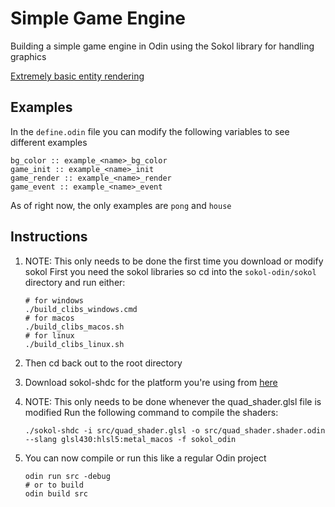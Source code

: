 # Simple Game Engine

Building a simple game engine in Odin using the Sokol library for handling graphics

[Extremely basic entity rendering](https://github.com/user-attachments/assets/1d086fd7-97b4-415e-b293-48779809519b)

## Examples

In the `define.odin` file you can modify the following variables to see different examples

```
bg_color :: example_<name>_bg_color 
game_init :: example_<name>_init
game_render :: example_<name>_render
game_event :: example_<name>_event
```
As of right now, the only examples are `pong` and `house`


## Instructions

1. NOTE: This only needs to be done the first time you download or modify sokol 
   First you need the sokol libraries so cd into the `sokol-odin/sokol` directory and run either: 
   ```
   # for windows
   ./build_clibs_windows.cmd
   # for macos
   ./build_clibs_macos.sh
   # for linux
   ./build_clibs_linux.sh
   ```

2. Then cd back out to the root directory
3. Download sokol-shdc for the platform you're using from [here](https://github.com/floooh/sokol-tools-bin/tree/master/bin)
4. NOTE: This only needs to be done whenever the quad_shader.glsl file is modified
   Run the following command to compile the shaders:
   ```
   ./sokol-shdc -i src/quad_shader.glsl -o src/quad_shader.shader.odin --slang glsl430:hlsl5:metal_macos -f sokol_odin
   ```
5. You can now compile or run this like a regular Odin project
   ```
   odin run src -debug
   # or to build
   odin build src 
   ```



